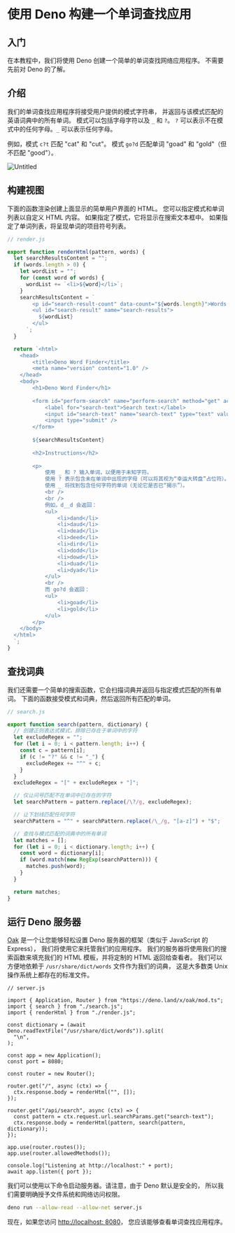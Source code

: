 # 使用 Deno 构建一个单词查找应用

## 入门

在本教程中，我们将使用 Deno 创建一个简单的单词查找网络应用程序。 不需要先前对
Deno 的了解。

## 介绍

我们的单词查找应用程序将接受用户提供的模式字符串，
并返回与该模式匹配的英语词典中的所有单词。 模式可以包括字母字符以及 `_` 和 `?`。
`?` 可以表示不在模式中的任何字母。`_` 可以表示任何字母。

例如，模式 `c?t` 匹配 "cat" 和 "cut"。 模式 `go?d` 匹配单词 "goad" 和
"gold"（但不匹配 "good"）。

![Untitled](../manual/images/word_finder.png)

## 构建视图

下面的函数渲染创建上面显示的简单用户界面的 HTML。
您可以指定模式和单词列表以自定义 HTML 内容。
如果指定了模式，它将显示在搜索文本框中。
如果指定了单词列表，将呈现单词的项目符号列表。

```jsx
// render.js

export function renderHtml(pattern, words) {
  let searchResultsContent = "";
  if (words.length > 0) {
    let wordList = "";
    for (const word of words) {
      wordList += `<li>${word}</li>`;
    }
    searchResultsContent = `
        <p id="search-result-count" data-count="${words.length}">Words found: ${words.length}</p>
        <ul id="search-result" name="search-results"> 
          ${wordList}
        </ul>
      `;
  }

  return `<html>
    <head>
        <title>Deno Word Finder</title>
        <meta name="version" content="1.0" />
    </head>
    <body>
        <h1>Deno Word Finder</h1>
  
        <form id="perform-search" name="perform-search" method="get" action="/api/search">
            <label for="search-text">Search text:</label>
            <input id="search-text" name="search-text" type="text" value="${pattern}" />
            <input type="submit" />
        </form>
  
        ${searchResultsContent}
  
        <h2>Instructions</h2>
  
        <p>
            使用 _ 和 ? 输入单词，以便用于未知字符。
            使用 ? 表示包含未在单词中出现的字母（可以将其视为“幸运大转盘”占位符）。
            使用 _ 将找到包含任何字符的单词（无论它是否已“揭示”）。
            <br />
            <br />
            例如，d__d 会返回：
            <ul>
                <li>dand</li>
                <li>daud</li>
                <li>dead</li>
                <li>deed</li>
                <li>dird</li>
                <li>dodd</li>
                <li>dowd</li>
                <li>duad</li>
                <li>dyad</li>
            </ul>
            <br />
            而 go?d 会返回：
            <ul>
                <li>goad</li>
                <li>gold</li>
            </ul>
        </p>
    </body>
  </html>
  `;
}
```

## 查找词典

我们还需要一个简单的搜索函数，它会扫描词典并返回与指定模式匹配的所有单词。
下面的函数接受模式和词典，然后返回所有匹配的单词。

```jsx
// search.js

export function search(pattern, dictionary) {
  // 创建正则表达式模式，排除已存在于单词中的字符
  let excludeRegex = "";
  for (let i = 0; i < pattern.length; i++) {
    const c = pattern[i];
    if (c != "?" && c != "_") {
      excludeRegex += "^" + c;
    }
  }
  excludeRegex = "[" + excludeRegex + "]";

  // 仅让问号匹配不在单词中已存在的字符
  let searchPattern = pattern.replace(/\?/g, excludeRegex);

  // 让下划线匹配任何字符
  searchPattern = "^" + searchPattern.replace(/\_/g, "[a-z]") + "$";

  // 查找与模式匹配的词典中的所有单词
  let matches = [];
  for (let i = 0; i < dictionary.length; i++) {
    const word = dictionary[i];
    if (word.match(new RegExp(searchPattern))) {
      matches.push(word);
    }
  }

  return matches;
}
```

## 运行 Deno 服务器

[Oak](https://deno.land/x/oak@v11.1.0) 是一个让您能够轻松设置 Deno
服务器的框架（类似于 JavaScript 的 Express），
我们将使用它来托管我们的应用程序。 我们的服务器将使用我们的搜索函数来填充我们的
HTML 模板，并将定制的 HTML 返回给查看者。 我们可以方便地依赖于
`/usr/share/dict/words` 文件作为我们的词典， 这是大多数类 Unix
操作系统上都存在的标准文件。

```jsx, ignore
// server.js

import { Application, Router } from "https://deno.land/x/oak/mod.ts";
import { search } from "./search.js";
import { renderHtml } from "./render.js";

const dictionary = (await Deno.readTextFile("/usr/share/dict/words")).split(
  "\n",
);

const app = new Application();
const port = 8080;

const router = new Router();

router.get("/", async (ctx) => {
  ctx.response.body = renderHtml("", []);
});

router.get("/api/search", async (ctx) => {
  const pattern = ctx.request.url.searchParams.get("search-text");
  ctx.response.body = renderHtml(pattern, search(pattern, dictionary));
});

app.use(router.routes());
app.use(router.allowedMethods());

console.log("Listening at http://localhost:" + port);
await app.listen({ port });
```

我们可以使用以下命令启动服务器。请注意，由于 Deno 默认是安全的，
所以我们需要明确授予文件系统和网络访问权限。

```bash
deno run --allow-read --allow-net server.js
```

现在，如果您访问 [http://localhost: 8080](http://localhost:8080/)，
您应该能够查看单词查找应用程序。
